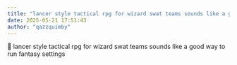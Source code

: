 ```yaml
---
title: "lancer style tactical rpg for wizard swat teams sounds like a good way to run"
date: 2025-05-21 17:51:43
author: "qazzquimby"
---
```


💭 lancer style tactical rpg for wizard swat teams sounds like a good way to run fantasy settings